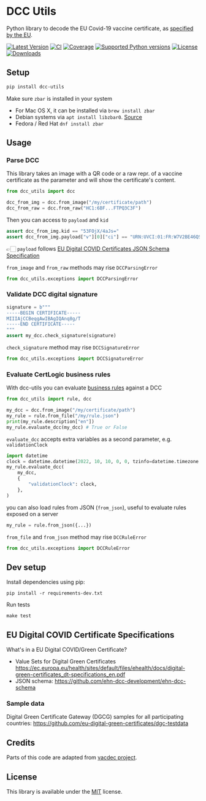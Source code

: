 # DCC Utils
Python library to decode the EU Covid-19 vaccine certificate, as [specified by the EU](https://ec.europa.eu/health/ehealth/covid-19_en).

[![Latest Version](https://img.shields.io/pypi/v/dcc-utils.svg)](https://pypi.python.org/pypi/dcc-utils/)
[![CI](https://github.com/italia/dcc-utils/actions/workflows/ci.yml/badge.svg)](https://github.com/astagi/dcc-utils)
[![Coverage](https://codecov.io/gh/italia/dcc-utils/branch/master/graph/badge.svg?token=SZ7lyP073V)](https://codecov.io/gh/astagi/dcc-utils)
[![Supported Python versions](https://img.shields.io/badge/python-3.7%2C%203.8%2C%203.9%2C%203.10-blue.svg)](https://pypi.python.org/pypi/dcc-utils/)
[![License](https://img.shields.io/github/license/italia/dcc-utils.svg)](https://pypi.python.org/pypi/dcc-utils/)
[![Downloads](https://img.shields.io/pypi/dm/dcc-utils.svg)](https://pypi.python.org/pypi/dcc-utils/)


## Setup

```sh
pip install dcc-utils
```

Make sure `zbar` is installed in your system
  * For Mac OS X, it can be installed via `brew install zbar`
  * Debian systems via `apt install libzbar0`. [Source](https://pypi.org/project/pyzbar/)
  * Fedora / Red Hat `dnf install zbar`

## Usage

### Parse DCC

This library takes an image with a QR code or a raw repr. of a vaccine certificate as
the parameter and will show the certificate's content. 

```py
from dcc_utils import dcc

dcc_from_img = dcc.from_image("/my/certificate/path")
dcc_from_raw = dcc.from_raw("HC1:6BF...FTPQ3C3F")
```

Then you can access to `payload` and `kid`

```py
assert dcc_from_img.kid == "53FOjX/4aJs="
assert dcc_from_img.payload["v"][0]["ci"] == "URN:UVCI:01:FR:W7V2BE46QSBJ#L"
```

👉🏻 `payload` follows [EU Digital COVID Certificates JSON Schema Specification](https://ec.europa.eu/health/sites/default/files/ehealth/docs/covid-certificate_json_specification_en.pdf)

`from_image` and `from_raw` methods may rise `DCCParsingError`

```py
from dcc_utils.exceptions import DCCParsingError
```

### Validate DCC digital signature

```py
signature = b"""
-----BEGIN CERTIFICATE-----
MIIIAjCCBeqgAwIBAgIQAnq8g/T
-----END CERTIFICATE-----
"""
assert my_dcc.check_signature(signature)
```

`check_signature` method may rise `DCCSignatureError`

```py
from dcc_utils.exceptions import DCCSignatureError
```

### Evaluate CertLogic business rules

With dcc-utils you can evaluate [business rules](https://github.com/ehn-dcc-development/dgc-business-rules) against a DCC

```py
from dcc_utils import rule, dcc

my_dcc = dcc.from_image("/my/certificate/path")
my_rule = rule.from_file("/my/rule.json")
print(my_rule.description["en"])
my_rule.evaluate_dcc(my_dcc) # True or False
```

`evaluate_dcc` accepts extra variables as a second parameter, e.g. `validationClock`

```py
import datetime
clock = datetime.datetime(2022, 10, 10, 0, 0, tzinfo=datetime.timezone.utc)
my_rule.evaluate_dcc(
    my_dcc,
    {
        "validationClock": clock,
    },
)
```

you can also load rules from JSON (`from_json`), useful to evaluate rules 
exposed on a server

```py
my_rule = rule.from_json({...})
```

`from_file` and `from_json` method may rise `DCCRuleError`

```py
from dcc_utils.exceptions import DCCRuleError
```

## Dev setup

Install dependencies using pip:

```
pip install -r requirements-dev.txt
```

Run tests

```
make test
``` 

## EU Digital COVID Certificate Specifications
What's in a EU Digital COVID/Green Certificate?
* Value Sets for Digital Green Certificates https://ec.europa.eu/health/sites/default/files/ehealth/docs/digital-green-certificates_dt-specifications_en.pdf
* JSON schema: https://github.com/ehn-dcc-development/ehn-dcc-schema

### Sample data
Digital Green Certificate Gateway (DGCG) samples for all participating countries:
https://github.com/eu-digital-green-certificates/dgc-testdata

## Credits
Parts of this code are adapted from [vacdec project](https://github.com/HQJaTu/vacdec).

## License
This library is available under the [MIT](https://opensource.org/licenses/mit-license.php) license.
